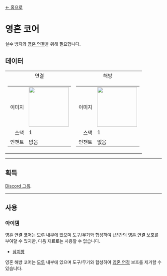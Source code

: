 [← 홈으로](../)
# 영혼 코어
실수 방지와 [영혼 연결](../feature/soul_link.md)을 위해 필요합니다.

## 데이터
<table>
    <tr>
        <td align="center">연결</td>
        <td align="center">해방</td>
    </tr>
    <tr>
        <td>
            <table>
                <tr><td align="end">이미지</td><td><img src="https://i.imgur.com/n260znG.png" width="128"/></td></tr>
                <tr><td align="end">스택</td><td>1</td></tr>
                <tr><td align="end">인챈트</td><td>없음</td></tr>
            </table>
        </td>
        <td>
            <table>
                <tr><td align="end">이미지</td><td><img src="https://i.imgur.com/5xQV9Yo.png" width="128"/></td></tr>
                <tr><td align="end">스택</td><td>1</td></tr>
                <tr><td align="end">인챈트</td><td>없음</td></tr>
            </table>
        </td>
    </tr>
</table>

---

## 획득
[Discord 그룹](../feature/discord_server.md).

---

## 사용
### 아이템
영혼 연결 코어는 [모루](https://minecraft.fandom.com/ko/wiki/모루) 내부에 있으며 도구/무기와 합성하여 `1`년간의 [영혼 연결](../feature/soul_link.md) 보호를 부여할 수 있지만, 다음 재료로는 사용할 수 없습니다.
- [삼지창](https://minecraft.fandom.com/ko/wiki/삼지창)

영혼 해방 코어는 [모루](https://minecraft.fandom.com/ko/wiki/모루) 내부에 있으며 도구/무기와 합성하여 [영혼 연결](../feature/soul_link.md) 보호를 제거할 수 있습니다.
